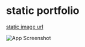# static portfolio

[static image url](https://ajmal-mp.github.io/portfolio/)

![App Screenshot](https://www.linkpicture.com/q/Screenshot-from-2022-12-25-03-34-15.png)
